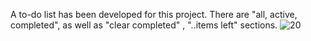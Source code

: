 A to-do list has been developed for this project. There are "all, active, completed", as well as "clear completed" , "..items left" sections. 
![20](https://user-images.githubusercontent.com/111304583/209534350-9faa959a-93f2-4bdb-bab8-ba7ff37c09f6.PNG)
